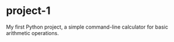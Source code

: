 # project-1
My first Python project, a simple command-line calculator for basic arithmetic operations.
